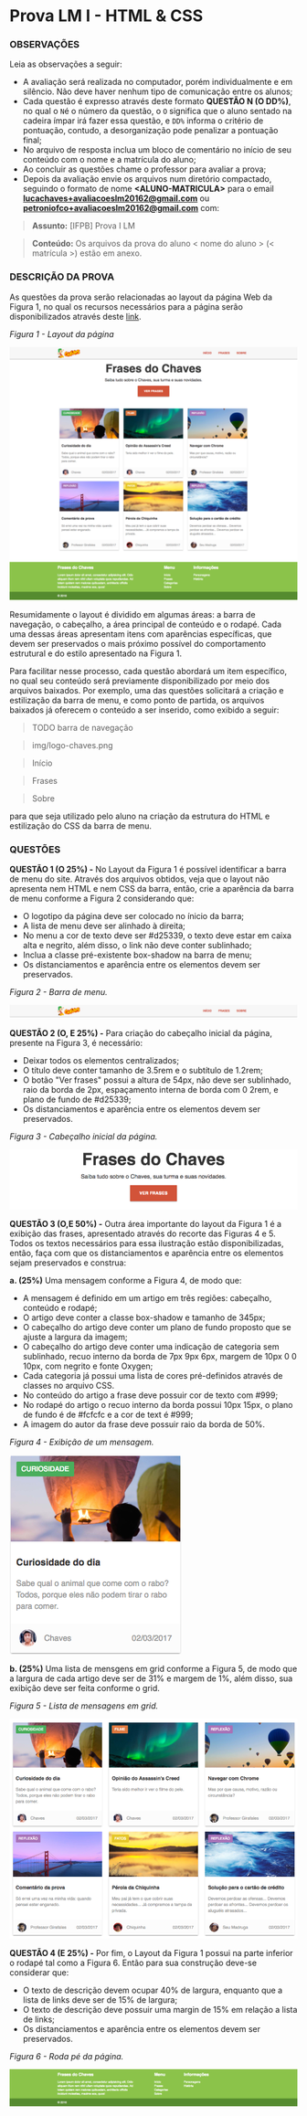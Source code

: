 # Prova LM I - HTML & CSS

### OBSERVAÇÕES

Leia as observações a seguir:

* A avaliação será realizada no computador, porém individualmente e em silêncio. Não deve haver nenhum tipo de comunicação entre os alunos;
* Cada questão é expresso através deste formato **QUESTÃO N (O DD%)**, no qual o `N`é o número da questão, o `O` significa que o aluno sentado na cadeira ímpar irá fazer essa questão, e `DD%` informa o critério de pontuação, contudo, a desorganização pode penalizar a pontuação final;
* No arquivo de resposta inclua um bloco de comentário no início de seu conteúdo com o nome e a matrícula do aluno;
* Ao concluir as questões chame o professor para avaliar a prova;
* Depois da avaliação envie os arquivos num diretório compactado, seguindo o formato de nome **&lt;ALUNO-MATRICULA&gt;** para o email **lucachaves+avaliacoeslm20162@gmail.com** ou **petroniofco+avaliacoeslm20162@gmail.com** com:

> **Assunto:** [IFPB] Prova I LM

> **Conteúdo:** Os arquivos da prova do aluno < nome do aluno > (< matrícula >) estão em anexo.

### DESCRIÇÃO DA PROVA

As questões da prova serão relacionadas ao layout da página Web da Figura 1, no qual os recursos necessários para a página serão disponibilizados através deste [link](https://github.com/ifpb/lm/blob/master/assessment/prova-html-css/code.zip).

*Figura 1 - Layout da página*

![Layout da página](img/layout.png)

Resumidamente o layout é dividido em algumas áreas: a barra de navegação, o cabeçalho, a área principal de conteúdo e o rodapé. Cada uma dessas áreas apresentam itens com aparências específicas, que devem ser preservados o mais próximo possível do comportamento  estrutural e do estilo apresentado na Figura 1.

Para facilitar nesse processo, cada questão abordará um item específico, no qual seu conteúdo será previamente disponibilizado por meio dos arquivos baixados. Por exemplo, uma das questões solicitará a criação e estilização da barra de menu, e como ponto de partida, os arquivos baixados já oferecem o conteúdo a ser inserido, como exibido a seguir:

> TODO barra de navegação

> img/logo-chaves.png

> Início

> Frases

> Sobre

para que seja utilizado pelo aluno na criação da estrutura do HTML e estilização do CSS da barra de menu.

### QUESTÕES

**QUESTÃO 1 (O 25%) -** No Layout da Figura 1 é possível identificar a barra de menu do site. Através dos arquivos obtidos, veja que o layout não apresenta nem HTML e nem CSS da barra, então, crie a aparência da barra de menu conforme a Figura 2 considerando que:

  * O logotipo da página deve ser colocado no ínicio da barra;
  * A lista de menu deve ser alinhado à direita;
  * No menu a cor de texto deve ser #d25339, o texto deve estar em caixa alta e negrito, além disso, o link não deve conter sublinhado;
  * Inclua a classe pré-existente box-shadow na barra de menu;
  * Os distanciamentos e aparência entre os elementos devem ser preservados.

*Figura 2 - Barra de menu.*

![Barra de menu](img/header.png)

**QUESTÃO 2 (O, E 25%) -** Para criação do cabeçalho inicial da página, presente na Figura 3, é necessário:

  * Deixar todos os elementos centralizados;
  * O título deve conter tamanho de 3.5rem e o subtítulo de 1.2rem;
  * O botão "Ver frases" possui a altura de 54px, não deve ser sublinhado, raio da borda de 2px, espaçamento interna de borda com 0 2rem, e plano de fundo de #d25339;
  * Os distanciamentos e aparência entre os elementos devem ser preservados.

*Figura 3 - Cabeçalho inicial da página.*

![Cabeçalho](img/hero.png)

**QUESTÃO 3 (O,E 50%) -** Outra área importante do layout da Figura 1 é a exibição das frases, apresentado através do recorte das Figuras 4 e 5. Todos os textos necessários para essa ilustração estão disponibilizadas, então, faça com que os distanciamentos e aparência entre os elementos sejam preservados e construa:

  **a. (25%)** Uma mensagem conforme a Figura 4, de modo que:

  * A mensagem é definido em um artigo em três regiões: cabeçalho, conteúdo e rodapé;
  * O artigo deve conter a classe box-shadow e tamanho de 345px;
  * O cabeçalho do artigo deve conter um plano de fundo proposto que se ajuste a largura da imagem;
  * O cabeçalho do artigo deve conter uma indicação de categoria sem sublinhado, recuo interno da borda de 7px 9px 6px, margem de 10px 0 0 10px, com negrito e fonte Oxygen;
  * Cada categoria já possui uma lista de cores pré-definidos através de classes no arquivo CSS.
  * No conteúdo do artigo a frase deve possuir cor de texto com #999;
  * No rodapé do artigo o recuo interno da borda possui 10px 15px, o plano de fundo é de #fcfcfc e a cor de text é #999;
  * A imagem do autor da frase deve possuir raio da borda de 50%.

*Figura 4 - Exibição de um mensagem.*

![Artigo](img/article.png)

  **b. (25%)** Uma lista de mensgens em grid conforme a Figura 5, de modo que a largura de cada artigo deve ser de 31% e margem de 1%, além disso, sua exibição deve ser feita conforme o grid.

*Figura 5 - Lista de mensagens em grid.*

![Artigos](img/articles.png)

**QUESTÃO 4 (E 25%) -** Por fim, o Layout da Figura 1 possui na parte inferior o rodapé tal como a Figura 6. Então para sua construção deve-se considerar que:

  * O texto de descrição devem ocupar 40% de largura, enquanto que a lista de links deve ser de 15% de largura;
  * O texto de descrição deve possuir uma margin de 15% em relação a lista de links;
  * Os distanciamentos e aparência entre os elementos devem ser preservados.

*Figura 6 - Roda pé da página.*

![Rodapé](img/footer.png)
